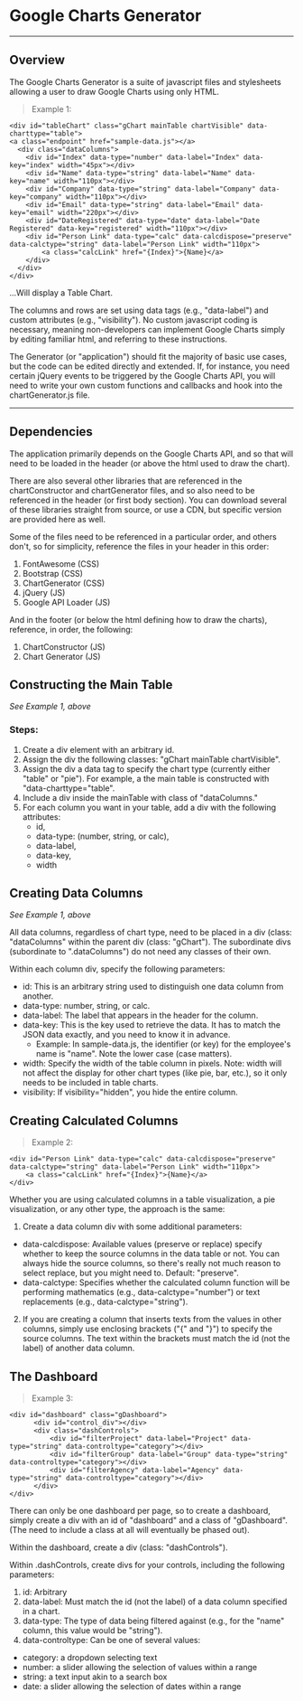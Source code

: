 # Google Charts Generator

----
## Overview

The Google Charts Generator is a suite of javascript files and stylesheets allowing a user to draw Google Charts using only HTML.

> Example 1:  

    <div id="tableChart" class="gChart mainTable chartVisible" data-charttype="table">
    <a class="endpoint" href="sample-data.js"></a>
      <div class="dataColumns">
        <div id="Index" data-type="number" data-label="Index" data-key="index" width="45px"></div>
        <div id="Name" data-type="string" data-label="Name" data-key="name" width="110px"></div>
        <div id="Company" data-type="string" data-label="Company" data-key="company" width="110px"></div>
        <div id="Email" data-type="string" data-label="Email" data-key="email" width="220px"></div>
        <div id="DateRegistered" data-type="date" data-label="Date Registered" data-key="registered" width="110px"></div>
        <div id="Person Link" data-type="calc" data-calcdispose="preserve" data-calctype="string" data-label="Person Link" width="110px">
            <a class="calcLink" href="{Index}">{Name}</a>
        </div>
      </div>
    </div>
...Will display a Table Chart.

The columns and rows are set using data tags (e.g., "data-label") and custom attributes (e.g., "visibility"). No custom javascript coding is necessary, meaning non-developers can implement Google Charts simply by editing familiar html, and referring to these instructions.

The Generator (or "application") should fit the majority of basic use cases, but the code can be edited directly and extended. If, for instance, you need certain jQuery events to be triggered by the Google Charts API, you will need to write your own custom functions and callbacks and hook into the chartGenerator.js file.

----
## Dependencies
The application primarily depends on the Google Charts API, and so that will need to be loaded in the header (or above the html used to draw the chart).

There are also several other libraries that are referenced in the chartConstructor and chartGenerator files, and so also need to be referenced in the header (or first body section). You can download several of these libraries straight from source, or use a CDN, but specific version are provided here as well.

Some of the files need to be referenced in a particular order, and others don't, so for simplicity, reference the files in your header in this order:

1. FontAwesome (CSS)
2. Bootstrap (CSS)
3. ChartGenerator (CSS)
4. jQuery (JS)
5. Google API Loader (JS)

And in the footer (or below the html defining how to draw the charts), reference, in order, the following:

1. ChartConstructor (JS)
2. Chart Generator (JS)

## Constructing the Main Table
*See Example 1, above*

### Steps:
1. Create a div element with an arbitrary id.
2. Assign the div the following classes: "gChart mainTable chartVisible".
3. Assign the div a data tag to specify the chart type (currently either "table" or "pie"). For example, a the main table is constructed with "data-charttype="table".
4. Include a div inside the mainTable with class of "dataColumns."
5. For each column you want in your table, add a div with the following attributes:
    * id,
    * data-type: (number, string, or calc),
    * data-label,
    * data-key,
    * width

## Creating Data Columns
*See Example 1, above*

All data columns, regardless of chart type, need to be placed in a div (class: "dataColumns" within the parent div (class: "gChart"). The subordinate divs (subordinate to ".dataColumns") do not need any classes of their own.

Within each column div, specify the following parameters:
  
* id: This is an arbitrary string used to distinguish one data column from another.
* data-type: number, string, or calc.
* data-label: The label that appears in the header for the column. 
* data-key: This is the key used to retrieve the data. It has to match the JSON data exactly, and you need to know it in advance.
  * Example: In sample-data.js, the identifier (or key) for the employee's name is "name". Note the lower case (case matters).
* width: Specify the width of the table column in pixels. Note: width will not affect the display for other chart types (like pie, bar, etc.), so it only needs to be included in table charts.
* visibility: If visibility="hidden", you hide the entire column.

## Creating Calculated Columns

> Example 2:

    <div id="Person Link" data-type="calc" data-calcdispose="preserve" data-calctype="string" data-label="Person Link" width="110px">
        <a class="calcLink" href="{Index}">{Name}</a>
    </div>

Whether you are using calculated columns in a table visualization, a pie visualization, or any other type, the approach is the same:

1. Create a data column div with some additional parameters:
  * data-calcdispose: Available values (preserve or replace) specify whether to keep the source columns in the data table or not. You can always hide the source columns, so there's really not much reason to select replace, but you might need to. Default: "preserve".
  * data-calctype: Specifies whether the calculated column function will be performing mathematics (e.g., data-calctype="number") or text replacements (e.g., data-calctype="string").
2. If you are creating a column that inserts texts from the values in other columns, simply use enclosing brackets ("{" and "}") to specify the source columns. The text within the brackets must match the id (not the label) of another data column.

## The Dashboard

> Example 3:

    <div id="dashboard" class="gDashboard">
          <div id="control_div"></div>
          <div class="dashControls">
              <div id="filterProject" data-label="Project" data-type="string" data-controltype="category"></div>
              <div id="filterGroup" data-label="Group" data-type="string" data-controltype="category"></div>
              <div id="filterAgency" data-label="Agency" data-type="string" data-controltype="category"></div>
          </div>
    </div>

There can only be one dashboard per page, so to create a dashboard, simply create a div with an id of "dashboard" and a class of "gDashboard". (The need to include a class at all will eventually be phased out).

Within the dashboard, create a div (class: "dashControls").

Within .dashControls, create divs for your controls, including the following parameters:

1. id: Arbitrary
2. data-label: Must match the id (not the label) of a data column specified in a chart.
3. data-type: The type of data being filtered against (e.g., for the "name" column, this value would be "string").
4. data-controltype: Can be one of several values:
  * category: a dropdown selecting text
  * number: a slider allowing the selection of values within a range
  * string: a text input akin to a search box
  * date: a slider allowing the selection of dates within a range

